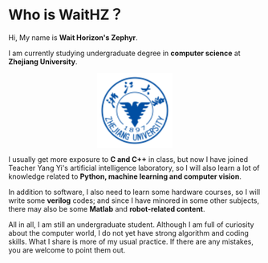 # Who is WaitHZ？

Hi, My name is **Wait Horizon's Zephyr**. 

I am currently studying undergraduate degree in **computer science** at **Zhejiang University**.

<div  align="center">
<img src="./fig/zju.png" width = "150" height = "150" alt="zju" align=center />
</div>

I usually get more exposure to **C and C++** in class, but now I have joined Teacher Yang Yi's artificial intelligence laboratory, so I will also learn a lot of knowledge related to **Python, machine learning and computer vision**.

In addition to software, I also need to learn some hardware courses, so I will write some **verilog** codes; and since I have minored in some other subjects, there may also be some **Matlab** and **robot-related content**.

All in all, I am still an undergraduate student. Although I am full of curiosity about the computer world, I do not yet have strong algorithm and coding skills. What I share is more of my usual practice. If there are any mistakes, you are welcome to point them out.
